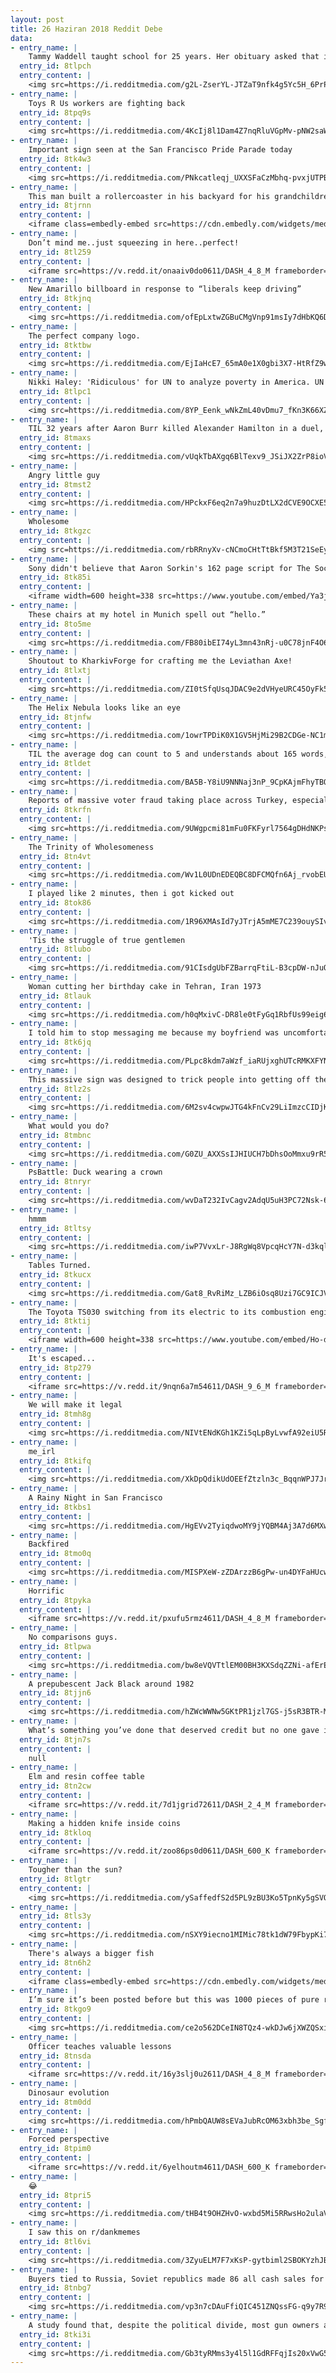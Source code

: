 ```yaml
---
layout: post
title: 26 Haziran 2018 Reddit Debe
data:
- entry_name: |
    Tammy Waddell taught school for 25 years. Her obituary asked that in lieu of flowers, mourners should bring backpacks filled with school supplies, to honor her commitment to students in need.
  entry_id: 8tlpch
  entry_content: |
    <img src=https://i.redditmedia.com/g2L-ZserYL-JTZaT9nfk4g5Yc5H_6PrPqz_b7WWgZfY.jpg?s=9d02b26cfe83986eac50e4e54f1c1867 frameborder=0>
- entry_name: |
    Toys R Us workers are fighting back
  entry_id: 8tpq9s
  entry_content: |
    <img src=https://i.redditmedia.com/4KcIj8l1Dam4Z7nqRluVGpMv-pNW2saWPz04WjUQTMY.jpg?s=8d48edfd8a98f51a03b2c78c9109c41e frameborder=0>
- entry_name: |
    Important sign seen at the San Francisco Pride Parade today
  entry_id: 8tk4w3
  entry_content: |
    <img src=https://i.redditmedia.com/PNkcatleqj_UXXSFaCzMbhq-pvxjUTPBd8pBNaiIgGU.jpg?s=293ca724ea090008a977afbde0b25c26 frameborder=0>
- entry_name: |
    This man built a rollercoaster in his backyard for his grandchildren
  entry_id: 8tjrnn
  entry_content: |
    <iframe class=embedly-embed src=https://cdn.embedly.com/widgets/media.html?src=https%3A%2F%2Fgfycat.com%2Fifr%2FFirmHastyElephant&url=https%3A%2F%2Fgfycat.com%2FFirmHastyElephant&image=https%3A%2F%2Fthumbs.gfycat.com%2FFirmHastyElephant-size_restricted.gif&key=522baf40bd3911e08d854040d3dc5c07&type=text%2Fhtml&schema=gfycat width=460 height=258 scrolling=no frameborder=0 allowfullscreen></iframe>
- entry_name: |
    Don’t mind me..just squeezing in here..perfect!
  entry_id: 8tl259
  entry_content: |
    <iframe src=https://v.redd.it/onaaiv0do0611/DASH_4_8_M frameborder=0></iframe>
- entry_name: |
    New Amarillo billboard in response to “liberals keep driving”
  entry_id: 8tkjnq
  entry_content: |
    <img src=https://i.redditmedia.com/ofEpLxtwZGBuCMgVnp91msIy7dHbKQ6DoAhspVe9aCY.jpg?s=aa4a48633874bd979e590ccb3191b087 frameborder=0>
- entry_name: |
    The perfect company logo.
  entry_id: 8tktbw
  entry_content: |
    <img src=https://i.redditmedia.com/EjIaHcE7_65mA0e1X0gbi3X7-HtRfZ9wzsLRngFpT3I.jpg?s=8a256b74af68534222e613eda3568b48 frameborder=0>
- entry_name: |
    Nikki Haley: 'Ridiculous' for UN to analyze poverty in America. UN reports 40 million live in poverty in the USA and 40% of Americans don't have 400 USD in savings
  entry_id: 8tlpc1
  entry_content: |
    <img src=https://i.redditmedia.com/8YP_Eenk_wNkZmL40vDmu7_fKn3K66XZdzZIRDtQZn0.jpg?s=995d5f0357833c54fcd53489659fea15 frameborder=0>
- entry_name: |
    TIL 32 years after Aaron Burr killed Alexander Hamilton in a duel, Burr's wife left him. Her divorce attorney was Alexander Hamilton Jr.
  entry_id: 8tmaxs
  entry_content: |
    <img src=https://i.redditmedia.com/vUqkTbAXgq6BlTexv9_JSiJX2ZrP8ioVgL3a7ft0Ghk.jpg?s=364e5fa7263c7ba9d1eda28bc2c34076 frameborder=0>
- entry_name: |
    Angry little guy
  entry_id: 8tmst2
  entry_content: |
    <img src=https://i.redditmedia.com/HPckxF6eq2n7a9huzDtLX2dCVE9OCXE5rfnwBaOGvH0.jpg?s=ad99e599645c6f2e29cc0036677567ad frameborder=0>
- entry_name: |
    Wholesome
  entry_id: 8tkgzc
  entry_content: |
    <img src=https://i.redditmedia.com/rbRRnyXv-cNCmoCHtTtBkf5M3T21SeEyysErSL7viT8.jpg?s=2363582f6d56736a9f73a08884d26c7b frameborder=0>
- entry_name: |
    Sony didn't believe that Aaron Sorkin's 162 page script for The Social Network would come out under 2 hours, so David Fincher timed Aaron reading it aloud. The reading took 1 hour 59 minutes, which was the exact running time of the final cut
  entry_id: 8tk85i
  entry_content: |
    <iframe width=600 height=338 src=https://www.youtube.com/embed/Ya3jOt9K1Qk?start=1571&feature=oembed&enablejsapi=1 frameborder=0 allow=autoplay; encrypted-media allowfullscreen></iframe>
- entry_name: |
    These chairs at my hotel in Munich spell out “hello.”
  entry_id: 8to5me
  entry_content: |
    <img src=https://i.redditmedia.com/FB80ibEI74yL3mn43nRj-u0C78jnF4O6lHienKwhc4w.jpg?s=8be70fae14811ef5d6b2c814fff5904b frameborder=0>
- entry_name: |
    Shoutout to KharkivForge for crafting me the Leviathan Axe!
  entry_id: 8tlxtj
  entry_content: |
    <img src=https://i.redditmedia.com/ZI0tSfqUsqJDAC9e2dVHyeURC45OyFk5cFGH-KKfCUE.jpg?s=06ca688f2f5077b687701e255f0db335 frameborder=0>
- entry_name: |
    The Helix Nebula looks like an eye
  entry_id: 8tjnfw
  entry_content: |
    <img src=https://i.redditmedia.com/1owrTPDiK0X1GV5HjMi29B2CDGe-NC1mZLiOxxWSMEg.jpg?s=6d6897008c3ad9483618ac68b3654d88 frameborder=0>
- entry_name: |
    TIL the average dog can count to 5 and understands about 165 words, including signs, signals and gestures. The smartest dogs understand up to 250 words, putting them on par intellectually with 2-and-a-half-year-old humans.
  entry_id: 8tldet
  entry_content: |
    <img src=https://i.redditmedia.com/BA5B-Y8iU9NNNaj3nP_9CpKAjmFhyTBQt1hrR43AU1M.jpg?s=38465056659ac8b958eb861d80d224a5 frameborder=0>
- entry_name: |
    Reports of massive voter fraud taking place across Turkey, especially south-east
  entry_id: 8tkrfn
  entry_content: |
    <img src=https://i.redditmedia.com/9UWgpcmi81mFu0FKFyrl7564gDHdNKPshWJLl8iz0f0.jpg?s=0a08407d2281dbc303682bffe1fb568a frameborder=0>
- entry_name: |
    The Trinity of Wholesomeness
  entry_id: 8tn4vt
  entry_content: |
    <img src=https://i.redditmedia.com/Wv1L0UDnEDEQBC8DFCMQfn6Aj_rvobEUM_W-7Sa5GoE.jpg?s=23e805f2e77bf03c6e6e29a115620fa6 frameborder=0>
- entry_name: |
    I played like 2 minutes, then i got kicked out
  entry_id: 8tok86
  entry_content: |
    <img src=https://i.redditmedia.com/1R96XMAsId7yJTrjA5mME7C239ouySIvEs5--mUZffk.gif?fm=jpg&s=22bc29f409f1b93b24f3b7c6233a8042 frameborder=0>
- entry_name: |
    'Tis the struggle of true gentlemen
  entry_id: 8tlubo
  entry_content: |
    <img src=https://i.redditmedia.com/91CIsdgUbFZBarrqFtiL-B3cpDW-nJuQ-K-E0s5c0mM.png?s=cbbea00c502401e4c5dd93ea20d017fe frameborder=0>
- entry_name: |
    Woman cutting her birthday cake in Tehran, Iran 1973
  entry_id: 8tlauk
  entry_content: |
    <img src=https://i.redditmedia.com/h0qMxivC-DR8le0tFyGq1RbfUs99eig6Jxa0F8_6-WA.jpg?s=034d491be37c51550baaed29e6ec7662 frameborder=0>
- entry_name: |
    I told him to stop messaging me because my boyfriend was uncomfortable with me being in contact with him...
  entry_id: 8tk6jq
  entry_content: |
    <img src=https://i.redditmedia.com/PLpc8kdm7aWzf_iaRUjxghUTcRMKXFYNwESPk7vKpys.jpg?s=0c04e6c3d01622f371c885f3b765c6b9 frameborder=0>
- entry_name: |
    This massive sign was designed to trick people into getting off the highway 97.9 miles before Niagara Falls.
  entry_id: 8tlz2s
  entry_content: |
    <img src=https://i.redditmedia.com/6M2sv4cwpwJTG4kFnCv29LiImzcCIDjKeLVZaYHOc1g.png?s=6f535e5a383e9de9946e0528fc06cb93 frameborder=0>
- entry_name: |
    What would you do?
  entry_id: 8tmbnc
  entry_content: |
    <img src=https://i.redditmedia.com/G0ZU_AXXSsIJHIUCH7bDhsOoMmxu9rR5t2h9qGqAXq8.jpg?s=3e4bfc0912dce8293f58cfe40f033014 frameborder=0>
- entry_name: |
    PsBattle: Duck wearing a crown
  entry_id: 8tnryr
  entry_content: |
    <img src=https://i.redditmedia.com/wvDaT232IvCagv2AdqU5uH3PC72Nsk-6_akWtQniwSw.jpg?s=a3a6a3afc4254eabc515aaac84a1b4dd frameborder=0>
- entry_name: |
    hmmm
  entry_id: 8tltsy
  entry_content: |
    <img src=https://i.redditmedia.com/iwP7VvxLr-J8RgWq8VpcqHcY7N-d3kqlcv5m-mD2G-M.jpg?s=995d692bccb0100523ddf1e76d56c51b frameborder=0>
- entry_name: |
    Tables Turned.
  entry_id: 8tkucx
  entry_content: |
    <img src=https://i.redditmedia.com/Gat8_RvRiMz_LZB6iOsq8Uzi7GC9ICJVsSg3ykAHT5c.jpg?s=939d15110c7140791c002f49dcc79e98 frameborder=0>
- entry_name: |
    The Toyota TS030 switching from its electric to its combustion engine is probably one of the most insane sounds you'll ever hear
  entry_id: 8tktij
  entry_content: |
    <iframe width=600 height=338 src=https://www.youtube.com/embed/Ho-dyfI0hAM?feature=oembed&enablejsapi=1 frameborder=0 allow=autoplay; encrypted-media allowfullscreen></iframe>
- entry_name: |
    It's escaped...
  entry_id: 8tp279
  entry_content: |
    <iframe src=https://v.redd.it/9nqn6a7m54611/DASH_9_6_M frameborder=0></iframe>
- entry_name: |
    We will make it legal
  entry_id: 8tmh8g
  entry_content: |
    <img src=https://i.redditmedia.com/NIVtENdKGh1KZi5qLpByLvwfA92eiU5RvS5msFQ0fd4.jpg?s=83246663d03c897421fff08e216a32ec frameborder=0>
- entry_name: |
    me_irl
  entry_id: 8tkifq
  entry_content: |
    <img src=https://i.redditmedia.com/XkDpQdikUdOEEfZtzln3c_BqqnWPJ7JrVEgNjtgM3p0.jpg?s=77435561ad250815afbb604494cb47fe frameborder=0>
- entry_name: |
    A Rainy Night in San Francisco
  entry_id: 8tkbs1
  entry_content: |
    <img src=https://i.redditmedia.com/HgEVv2TyiqdwoMY9jYQBM4Aj3A7d6MXwLZ74B7goBcU.jpg?s=6f4f98f6eb88ff9b5f6281f975f54348 frameborder=0>
- entry_name: |
    Backfired
  entry_id: 8tmo0q
  entry_content: |
    <img src=https://i.redditmedia.com/MISPXeW-zZDArzzB6gPw-un4DYFaHUcwQ3ERM8Bv9EI.jpg?s=5aa0227a331b7dd9e0bb79a025896a05 frameborder=0>
- entry_name: |
    Horrific
  entry_id: 8tpyka
  entry_content: |
    <iframe src=https://v.redd.it/pxufu5rmz4611/DASH_4_8_M frameborder=0></iframe>
- entry_name: |
    No comparisons guys.
  entry_id: 8tlpwa
  entry_content: |
    <img src=https://i.redditmedia.com/bw8eVQVTtlEM00BH3KXSdqZZNi-afErEYx6gy0BHPdQ.jpg?s=3bf9b038964482394b4f1d85c78a12ab frameborder=0>
- entry_name: |
    A prepubescent Jack Black around 1982
  entry_id: 8tjjn6
  entry_content: |
    <img src=https://i.redditmedia.com/hZWcWWNw5GKtPR1jzl7GS-j5sR3BTR-MpLGpLX1twUU.jpg?s=c586fc58dc1acbd47b6277b890442b15 frameborder=0>
- entry_name: |
    What’s something you’ve done that deserved credit but no one gave it to you?
  entry_id: 8tjn7s
  entry_content: |
    null
- entry_name: |
    Elm and resin coffee table
  entry_id: 8tn2cw
  entry_content: |
    <iframe src=https://v.redd.it/7d1jgrid72611/DASH_2_4_M frameborder=0></iframe>
- entry_name: |
    Making a hidden knife inside coins
  entry_id: 8tkloq
  entry_content: |
    <iframe src=https://v.redd.it/zoo86ps0d0611/DASH_600_K frameborder=0></iframe>
- entry_name: |
    Tougher than the sun?
  entry_id: 8tlgtr
  entry_content: |
    <img src=https://i.redditmedia.com/ySaffedfS2d5PL9zBU3Ko5TpnKy5gSVQt0wj_b9lEfY.jpg?s=fc40ad1e9c07411e3252cefd681b510b frameborder=0>
- entry_name: |
  entry_id: 8tls3y
  entry_content: |
    <img src=https://i.redditmedia.com/nSXY9iecno1MIMic78tk1dW79FbypKi7VcnEa2rwy-4.jpg?s=e416c3a7ab520690e32caafe839097b1 frameborder=0>
- entry_name: |
    There's always a bigger fish
  entry_id: 8tn6h2
  entry_content: |
    <iframe class=embedly-embed src=https://cdn.embedly.com/widgets/media.html?src=https%3A%2F%2Fgfycat.com%2Fifr%2FTastyGleamingBoto&url=https%3A%2F%2Fgfycat.com%2FTastyGleamingBoto&image=https%3A%2F%2Fthumbs.gfycat.com%2FTastyGleamingBoto-size_restricted.gif&key=2aa3c4d5f3de4f5b9120b660ad850dc9&type=text%2Fhtml&schema=gfycat width=600 height=529 scrolling=no frameborder=0 allowfullscreen></iframe>
- entry_name: |
    I’m sure it’s been posted before but this was 1000 pieces of pure red hell.
  entry_id: 8tkgo9
  entry_content: |
    <img src=https://i.redditmedia.com/ce2o562DCeIN8TQz4-wkDJw6jXWZQSxihi9jO7b2BJE.jpg?s=e76dfb7d08e0fa47041d7a115dffc16f frameborder=0>
- entry_name: |
    Officer teaches valuable lessons
  entry_id: 8tnsda
  entry_content: |
    <iframe src=https://v.redd.it/16y3slj0u2611/DASH_4_8_M frameborder=0></iframe>
- entry_name: |
    Dinosaur evolution
  entry_id: 8tm0dd
  entry_content: |
    <img src=https://i.redditmedia.com/hPmbQAUW8sEVaJubRcOM63xbh3be_SgfIFlupm1DaW0.jpg?s=a977057b8c75179818894a292d341e54 frameborder=0>
- entry_name: |
    Forced perspective
  entry_id: 8tpim0
  entry_content: |
    <iframe src=https://v.redd.it/6yelhoutm4611/DASH_600_K frameborder=0></iframe>
- entry_name: |
    😂
  entry_id: 8tpri5
  entry_content: |
    <img src=https://i.redditmedia.com/tHB4t9OHZHvO-wxbd5Mi5RRwsHo2ulaVddltK2NoQ3o.jpg?s=76b4e709c742baa1b5e2a8ee50fdbea1 frameborder=0>
- entry_name: |
    I saw this on r/dankmemes
  entry_id: 8tl6vi
  entry_content: |
    <img src=https://i.redditmedia.com/3ZyuELM7F7xKsP-gytbiml2SBOKYzhJBOOZdlzLluPE.jpg?s=72fedf9021ccb140b6c52b4738d08936 frameborder=0>
- entry_name: |
    Buyers tied to Russia, Soviet republics made 86 all cash sales for Trump properties worth $109 millions
  entry_id: 8tnbg7
  entry_content: |
    <img src=https://i.redditmedia.com/vp3n7cDAuFfiQIC451ZNQssFG-q9y7R9gVOCCUQP4xM.jpg?s=b306085ff543f8c3176f2c6f2f6bc6f6 frameborder=0>
- entry_name: |
    A study found that, despite the political divide, most gun owners and non-gun owners agree on policies that regulate gun ownership.
  entry_id: 8tki3i
  entry_content: |
    <img src=https://i.redditmedia.com/Gb3tyRMms3y4l5l1GdRFFqjIs20xVwG5e134hPQ9Fkw.jpg?s=bc9f88123d36b6f87873d20ffbe94fda frameborder=0>
---
```

